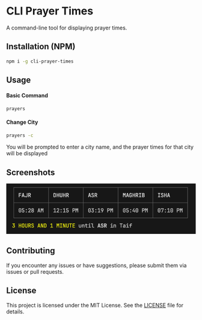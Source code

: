 # CLI Prayer Times

A command-line tool for displaying prayer times.

## Installation (NPM)

```bash
npm i -g cli-prayer-times
```

## Usage

#### Basic Command

```
prayers
```

#### Change City

```bash
prayers -c
```

You will be prompted to enter a city name, and the prayer times for that city will be displayed

## Screenshots

![Prayer times in terminal](https://raw.githubusercontent.com/alwalxed/cli-prayer-times/refs/heads/main/screenshot.png)

## Contributing

If you encounter any issues or have suggestions, please submit them via issues or pull requests.

## License

This project is licensed under the MIT License. See the [LICENSE](https://github.com/alwalxed/cli-prayer-times/blob/main/LICENSE) file for details.
